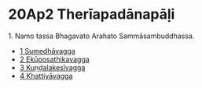 # 20Ap2 Therīapadānapāḷi

1\. Namo tassa Bhagavato Arahato Sammāsambuddhassa.

* [1 Sumedhāvagga](1.md)
* [2 Ekūposathikavagga](2.md)
* [3 Kuṇḍalakesīvagga](3.md)
* [4 Khattiyāvagga](4.md)
